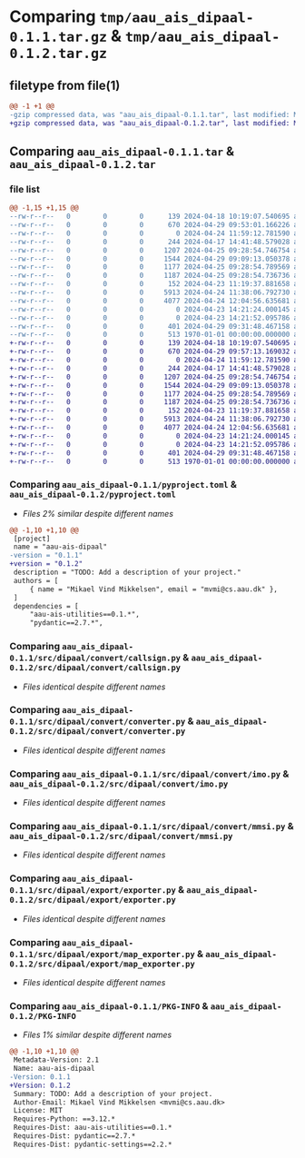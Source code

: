 # Comparing `tmp/aau_ais_dipaal-0.1.1.tar.gz` & `tmp/aau_ais_dipaal-0.1.2.tar.gz`

## filetype from file(1)

```diff
@@ -1 +1 @@
-gzip compressed data, was "aau_ais_dipaal-0.1.1.tar", last modified: Mon Apr 29 09:53:01 2024, max compression
+gzip compressed data, was "aau_ais_dipaal-0.1.2.tar", last modified: Mon Apr 29 09:57:13 2024, max compression
```

## Comparing `aau_ais_dipaal-0.1.1.tar` & `aau_ais_dipaal-0.1.2.tar`

### file list

```diff
@@ -1,15 +1,15 @@
--rw-r--r--   0        0        0      139 2024-04-18 10:19:07.540695 aau_ais_dipaal-0.1.1/README.md
--rw-r--r--   0        0        0      670 2024-04-29 09:53:01.166226 aau_ais_dipaal-0.1.1/pyproject.toml
--rw-r--r--   0        0        0        0 2024-04-24 11:59:12.781590 aau_ais_dipaal-0.1.1/src/dipaal/__init__.py
--rw-r--r--   0        0        0      244 2024-04-17 14:41:48.579028 aau_ais_dipaal-0.1.1/src/dipaal/convert/__init__.py
--rw-r--r--   0        0        0     1207 2024-04-25 09:28:54.746754 aau_ais_dipaal-0.1.1/src/dipaal/convert/callsign.py
--rw-r--r--   0        0        0     1544 2024-04-29 09:09:13.050378 aau_ais_dipaal-0.1.1/src/dipaal/convert/converter.py
--rw-r--r--   0        0        0     1177 2024-04-25 09:28:54.789569 aau_ais_dipaal-0.1.1/src/dipaal/convert/imo.py
--rw-r--r--   0        0        0     1187 2024-04-25 09:28:54.736736 aau_ais_dipaal-0.1.1/src/dipaal/convert/mmsi.py
--rw-r--r--   0        0        0      152 2024-04-23 11:19:37.881658 aau_ais_dipaal-0.1.1/src/dipaal/export/__init__.py
--rw-r--r--   0        0        0     5913 2024-04-24 11:38:06.792730 aau_ais_dipaal-0.1.1/src/dipaal/export/exporter.py
--rw-r--r--   0        0        0     4077 2024-04-24 12:04:56.635681 aau_ais_dipaal-0.1.1/src/dipaal/export/map_exporter.py
--rw-r--r--   0        0        0        0 2024-04-23 14:21:24.000145 aau_ais_dipaal-0.1.1/src/dipaal/export/sql/map_exporter/exists/enc.sql
--rw-r--r--   0        0        0        0 2024-04-23 14:21:52.095786 aau_ais_dipaal-0.1.1/src/dipaal/export/sql/map_exporter/exists/ship_type.sql
--rw-r--r--   0        0        0      401 2024-04-29 09:31:48.467158 aau_ais_dipaal-0.1.1/src/dipaal/settings.py
--rw-r--r--   0        0        0      513 1970-01-01 00:00:00.000000 aau_ais_dipaal-0.1.1/PKG-INFO
+-rw-r--r--   0        0        0      139 2024-04-18 10:19:07.540695 aau_ais_dipaal-0.1.2/README.md
+-rw-r--r--   0        0        0      670 2024-04-29 09:57:13.169032 aau_ais_dipaal-0.1.2/pyproject.toml
+-rw-r--r--   0        0        0        0 2024-04-24 11:59:12.781590 aau_ais_dipaal-0.1.2/src/dipaal/__init__.py
+-rw-r--r--   0        0        0      244 2024-04-17 14:41:48.579028 aau_ais_dipaal-0.1.2/src/dipaal/convert/__init__.py
+-rw-r--r--   0        0        0     1207 2024-04-25 09:28:54.746754 aau_ais_dipaal-0.1.2/src/dipaal/convert/callsign.py
+-rw-r--r--   0        0        0     1544 2024-04-29 09:09:13.050378 aau_ais_dipaal-0.1.2/src/dipaal/convert/converter.py
+-rw-r--r--   0        0        0     1177 2024-04-25 09:28:54.789569 aau_ais_dipaal-0.1.2/src/dipaal/convert/imo.py
+-rw-r--r--   0        0        0     1187 2024-04-25 09:28:54.736736 aau_ais_dipaal-0.1.2/src/dipaal/convert/mmsi.py
+-rw-r--r--   0        0        0      152 2024-04-23 11:19:37.881658 aau_ais_dipaal-0.1.2/src/dipaal/export/__init__.py
+-rw-r--r--   0        0        0     5913 2024-04-24 11:38:06.792730 aau_ais_dipaal-0.1.2/src/dipaal/export/exporter.py
+-rw-r--r--   0        0        0     4077 2024-04-24 12:04:56.635681 aau_ais_dipaal-0.1.2/src/dipaal/export/map_exporter.py
+-rw-r--r--   0        0        0        0 2024-04-23 14:21:24.000145 aau_ais_dipaal-0.1.2/src/dipaal/export/sql/map_exporter/exists/enc.sql
+-rw-r--r--   0        0        0        0 2024-04-23 14:21:52.095786 aau_ais_dipaal-0.1.2/src/dipaal/export/sql/map_exporter/exists/ship_type.sql
+-rw-r--r--   0        0        0      401 2024-04-29 09:31:48.467158 aau_ais_dipaal-0.1.2/src/dipaal/settings.py
+-rw-r--r--   0        0        0      513 1970-01-01 00:00:00.000000 aau_ais_dipaal-0.1.2/PKG-INFO
```

### Comparing `aau_ais_dipaal-0.1.1/pyproject.toml` & `aau_ais_dipaal-0.1.2/pyproject.toml`

 * *Files 2% similar despite different names*

```diff
@@ -1,10 +1,10 @@
 [project]
 name = "aau-ais-dipaal"
-version = "0.1.1"
+version = "0.1.2"
 description = "TODO: Add a description of your project."
 authors = [
     { name = "Mikael Vind Mikkelsen", email = "mvmi@cs.aau.dk" },
 ]
 dependencies = [
     "aau-ais-utilities==0.1.*",
     "pydantic==2.7.*",
```

### Comparing `aau_ais_dipaal-0.1.1/src/dipaal/convert/callsign.py` & `aau_ais_dipaal-0.1.2/src/dipaal/convert/callsign.py`

 * *Files identical despite different names*

### Comparing `aau_ais_dipaal-0.1.1/src/dipaal/convert/converter.py` & `aau_ais_dipaal-0.1.2/src/dipaal/convert/converter.py`

 * *Files identical despite different names*

### Comparing `aau_ais_dipaal-0.1.1/src/dipaal/convert/imo.py` & `aau_ais_dipaal-0.1.2/src/dipaal/convert/imo.py`

 * *Files identical despite different names*

### Comparing `aau_ais_dipaal-0.1.1/src/dipaal/convert/mmsi.py` & `aau_ais_dipaal-0.1.2/src/dipaal/convert/mmsi.py`

 * *Files identical despite different names*

### Comparing `aau_ais_dipaal-0.1.1/src/dipaal/export/exporter.py` & `aau_ais_dipaal-0.1.2/src/dipaal/export/exporter.py`

 * *Files identical despite different names*

### Comparing `aau_ais_dipaal-0.1.1/src/dipaal/export/map_exporter.py` & `aau_ais_dipaal-0.1.2/src/dipaal/export/map_exporter.py`

 * *Files identical despite different names*

### Comparing `aau_ais_dipaal-0.1.1/PKG-INFO` & `aau_ais_dipaal-0.1.2/PKG-INFO`

 * *Files 1% similar despite different names*

```diff
@@ -1,10 +1,10 @@
 Metadata-Version: 2.1
 Name: aau-ais-dipaal
-Version: 0.1.1
+Version: 0.1.2
 Summary: TODO: Add a description of your project.
 Author-Email: Mikael Vind Mikkelsen <mvmi@cs.aau.dk>
 License: MIT
 Requires-Python: ==3.12.*
 Requires-Dist: aau-ais-utilities==0.1.*
 Requires-Dist: pydantic==2.7.*
 Requires-Dist: pydantic-settings==2.2.*
```

